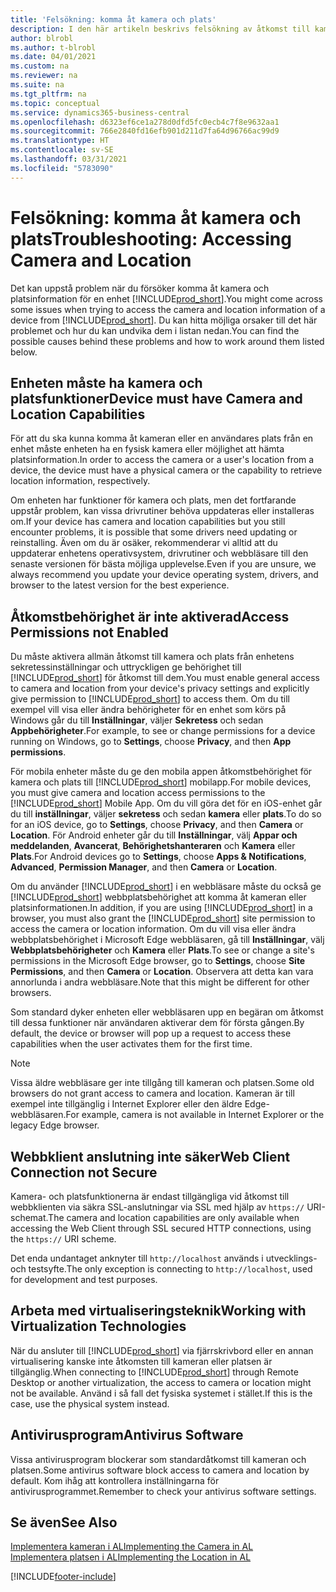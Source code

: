 ```yaml
---
title: 'Felsökning: komma åt kamera och plats'
description: I den här artikeln beskrivs felsökning av åtkomst till kamera och platsinformation i Business Central.
author: blrobl
ms.author: t-blrobl
ms.date: 04/01/2021
ms.custom: na
ms.reviewer: na
ms.suite: na
ms.tgt_pltfrm: na
ms.topic: conceptual
ms.service: dynamics365-business-central
ms.openlocfilehash: d6323ef6ce1a278d0dfd5fc0ecb4c7f8e9632aa1
ms.sourcegitcommit: 766e2840fd16efb901d211d7fa64d96766ac99d9
ms.translationtype: HT
ms.contentlocale: sv-SE
ms.lasthandoff: 03/31/2021
ms.locfileid: "5783090"
---
```

# <a name="troubleshooting-accessing-camera-and-location"></a><span data-ttu-id="d372a-103">Felsökning: komma åt kamera och plats</span><span class="sxs-lookup"><span data-stu-id="d372a-103">Troubleshooting: Accessing Camera and Location</span></span>

<span data-ttu-id="d372a-104">Det kan uppstå problem när du försöker komma åt kamera och platsinformation för en enhet [!INCLUDE[prod_short](includes/prod_short.md)].</span><span class="sxs-lookup"><span data-stu-id="d372a-104">You might come across some issues when trying to access the camera and location information of a device from [!INCLUDE[prod_short](includes/prod_short.md)].</span></span> <span data-ttu-id="d372a-105">Du kan hitta möjliga orsaker till det här problemet och hur du kan undvika dem i listan nedan.</span><span class="sxs-lookup"><span data-stu-id="d372a-105">You can find the possible causes behind these problems and how to work around them listed below.</span></span>

## <a name="device-must-have-camera-and-location-capabilities"></a><span data-ttu-id="d372a-106">Enheten måste ha kamera och platsfunktioner</span><span class="sxs-lookup"><span data-stu-id="d372a-106">Device must have Camera and Location Capabilities</span></span>

<span data-ttu-id="d372a-107">För att du ska kunna komma åt kameran eller en användares plats från en enhet måste enheten ha en fysisk kamera eller möjlighet att hämta platsinformation.</span><span class="sxs-lookup"><span data-stu-id="d372a-107">In order to access the camera or a user's location from a device, the device must have a physical camera or the capability to retrieve location information, respectively.</span></span>

<span data-ttu-id="d372a-108">Om enheten har funktioner för kamera och plats, men det fortfarande uppstår problem, kan vissa drivrutiner behöva uppdateras eller installeras om.</span><span class="sxs-lookup"><span data-stu-id="d372a-108">If your device has camera and location capabilities but you still encounter problems, it is possible that some drivers need updating or reinstalling.</span></span> <span data-ttu-id="d372a-109">Även om du är osäker, rekommenderar vi alltid att du uppdaterar enhetens operativsystem, drivrutiner och webbläsare till den senaste versionen för bästa möjliga upplevelse.</span><span class="sxs-lookup"><span data-stu-id="d372a-109">Even if you are unsure, we always recommend you update your device operating system, drivers, and browser to the latest version for the best experience.</span></span>

## <a name="access-permissions-not-enabled"></a><span data-ttu-id="d372a-110">Åtkomstbehörighet är inte aktiverad</span><span class="sxs-lookup"><span data-stu-id="d372a-110">Access Permissions not Enabled</span></span>

<span data-ttu-id="d372a-111">Du måste aktivera allmän åtkomst till kamera och plats från enhetens sekretessinställningar och uttryckligen ge behörighet till [!INCLUDE[prod_short](includes/prod_short.md)] för åtkomst till dem.</span><span class="sxs-lookup"><span data-stu-id="d372a-111">You must enable general access to camera and location from your device's privacy settings and explicitly give permission to  [!INCLUDE[prod_short](includes/prod_short.md)] to access them.</span></span> <span data-ttu-id="d372a-112">Om du till exempel vill visa eller ändra behörigheter för en enhet som körs på Windows går du till **Inställningar**, väljer **Sekretess** och sedan **Appbehörigheter**.</span><span class="sxs-lookup"><span data-stu-id="d372a-112">For example, to see or change permissions for a device running on Windows, go to **Settings**, choose **Privacy**, and then **App permissions**.</span></span> 

<span data-ttu-id="d372a-113">För mobila enheter måste du ge den mobila appen åtkomstbehörighet för kamera och plats till [!INCLUDE[prod_short](includes/prod_short.md)] mobilapp.</span><span class="sxs-lookup"><span data-stu-id="d372a-113">For mobile devices, you must give camera and location access permissions to the [!INCLUDE[prod_short](includes/prod_short.md)] Mobile App.</span></span> <span data-ttu-id="d372a-114">Om du vill göra det för en iOS-enhet går du till **inställningar**, väljer **sekretess** och sedan **kamera** eller **plats**.</span><span class="sxs-lookup"><span data-stu-id="d372a-114">To do so for an iOS device, go to **Settings**, choose **Privacy**, and then **Camera** or **Location**.</span></span> <span data-ttu-id="d372a-115">För Android enheter går du till **Inställningar**, välj **Appar och meddelanden**, **Avancerat**, **Behörighetshanteraren** och **Kamera** eller **Plats**.</span><span class="sxs-lookup"><span data-stu-id="d372a-115">For Android devices go to **Settings**, choose **Apps & Notifications**, **Advanced**, **Permission Manager**, and then **Camera** or **Location**.</span></span>

<span data-ttu-id="d372a-116">Om du använder [!INCLUDE[prod_short](includes/prod_short.md)] i en webbläsare måste du också ge [!INCLUDE[prod_short](includes/prod_short.md)] webbplatsbehörighet att komma åt kameran eller platsinformationen.</span><span class="sxs-lookup"><span data-stu-id="d372a-116">In addition, if you are using [!INCLUDE[prod_short](includes/prod_short.md)] in a browser, you must also grant the [!INCLUDE[prod_short](includes/prod_short.md)] site permission to access the camera or location information.</span></span> <span data-ttu-id="d372a-117">Om du vill visa eller ändra webbplatsbehörighet i Microsoft Edge webbläsaren, gå till **Inställningar**, välj **Webbplatsbehörigheter** och **Kamera** eller **Plats**.</span><span class="sxs-lookup"><span data-stu-id="d372a-117">To see or change a site's permissions in the Microsoft Edge browser, go to **Settings**, choose **Site Permissions**, and then **Camera** or **Location**.</span></span> <span data-ttu-id="d372a-118">Observera att detta kan vara annorlunda i andra webbläsare.</span><span class="sxs-lookup"><span data-stu-id="d372a-118">Note that this might be different for other browsers.</span></span>

<span data-ttu-id="d372a-119">Som standard dyker enheten eller webbläsaren upp en begäran om åtkomst till dessa funktioner när användaren aktiverar dem för första gången.</span><span class="sxs-lookup"><span data-stu-id="d372a-119">By default, the device or browser will pop up a request to access these capabilities when the user activates them for the first time.</span></span>

> [!NOTE]  
> <span data-ttu-id="d372a-120">Vissa äldre webbläsare ger inte tillgång till kameran och platsen.</span><span class="sxs-lookup"><span data-stu-id="d372a-120">Some old browsers do not grant access to camera and location.</span></span> <span data-ttu-id="d372a-121">Kameran är till exempel inte tillgänglig i Internet Explorer eller den äldre Edge-webbläsaren.</span><span class="sxs-lookup"><span data-stu-id="d372a-121">For example, camera is not available in Internet Explorer or the legacy Edge browser.</span></span>

## <a name="web-client-connection-not-secure"></a><span data-ttu-id="d372a-122">Webbklient anslutning inte säker</span><span class="sxs-lookup"><span data-stu-id="d372a-122">Web Client Connection not Secure</span></span>

<span data-ttu-id="d372a-123">Kamera- och platsfunktionerna är endast tillgängliga vid åtkomst till webbklienten via säkra SSL-anslutningar via SSL med hjälp av `https://` URI-schemat.</span><span class="sxs-lookup"><span data-stu-id="d372a-123">The camera and location capabilities are only available when accessing the Web Client through SSL secured HTTP connections, using the `https://` URI scheme.</span></span> 

<span data-ttu-id="d372a-124">Det enda undantaget anknyter till `http://localhost` används i utvecklings- och testsyfte.</span><span class="sxs-lookup"><span data-stu-id="d372a-124">The only exception is connecting to `http://localhost`, used for development and test purposes.</span></span>


## <a name="working-with-virtualization-technologies"></a><span data-ttu-id="d372a-125">Arbeta med virtualiseringsteknik</span><span class="sxs-lookup"><span data-stu-id="d372a-125">Working with Virtualization Technologies</span></span>

<span data-ttu-id="d372a-126">När du ansluter till [!INCLUDE[prod_short](includes/prod_short.md)] via fjärrskrivbord eller en annan virtualisering kanske inte åtkomsten till kameran eller platsen är tillgänglig.</span><span class="sxs-lookup"><span data-stu-id="d372a-126">When connecting to [!INCLUDE[prod_short](includes/prod_short.md)] through Remote Desktop or another virtualization, the access to camera or location might not be available.</span></span> <span data-ttu-id="d372a-127">Använd i så fall det fysiska systemet i stället.</span><span class="sxs-lookup"><span data-stu-id="d372a-127">If this is the case, use the physical system instead.</span></span>

## <a name="antivirus-software"></a><span data-ttu-id="d372a-128">Antivirusprogram</span><span class="sxs-lookup"><span data-stu-id="d372a-128">Antivirus Software</span></span>
<span data-ttu-id="d372a-129">Vissa antivirusprogram blockerar som standardåtkomst till kameran och platsen.</span><span class="sxs-lookup"><span data-stu-id="d372a-129">Some antivirus software block access to camera and location by default.</span></span> <span data-ttu-id="d372a-130">Kom ihåg att kontrollera inställningarna för antivirusprogrammet.</span><span class="sxs-lookup"><span data-stu-id="d372a-130">Remember to check your antivirus software settings.</span></span>

## <a name="see-also"></a><span data-ttu-id="d372a-131">Se även</span><span class="sxs-lookup"><span data-stu-id="d372a-131">See Also</span></span>
[<span data-ttu-id="d372a-132">Implementera kameran i AL</span><span class="sxs-lookup"><span data-stu-id="d372a-132">Implementing the Camera in AL</span></span>](/dynamics365/business-central/dev-itpro/developer/devenv-implement-camera-al)  
[<span data-ttu-id="d372a-133">Implementera platsen i AL</span><span class="sxs-lookup"><span data-stu-id="d372a-133">Implementing the Location in AL</span></span>](/dynamics365/business-central/dev-itpro/developer/devenv-implement-location-al)


[!INCLUDE[footer-include](includes/footer-banner.md)]